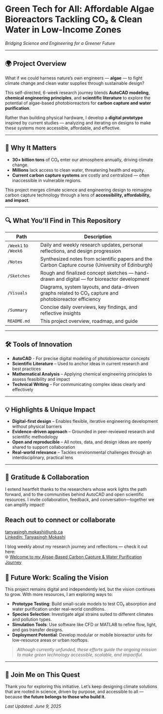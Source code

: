 # Green Tech for All: Affordable Algae Bioreactors Tackling CO₂ & Clean Water in Low-Income Zones
*Bridging Science and Engineering for a Greener Future*

---

## 🌍 Project Overview

What if we could harness nature’s own engineers — **algae** — to fight climate change and clean water supplies through sustainable design?

This self-directed, 6-week research journey blends **AutoCAD modeling**, **chemical engineering principles**, and **scientific literature** to explore the potential of algae-based photobioreactors for **carbon capture and water purification**.

Rather than building physical hardware, I develop a **digital prototype** inspired by current studies — analyzing and iterating on designs to make these systems more accessible, affordable, and effective.

---

## 🚀 Why It Matters

- **30+ billion tons** of CO₂ enter our atmosphere annually, driving climate change.  
- **Millions** lack access to clean water, threatening health and equity.  
- **Current carbon capture systems** are costly and centralized — often inaccessible in vulnerable regions.

This project merges climate science and engineering design to reimagine carbon capture technology through a lens of **accessibility, affordability, and impact**.

---

## 🔍 What You'll Find in This Repository

| Path              | Description                                                                 |
|-------------------|-----------------------------------------------------------------------------|
| `/Week1` to `/Week6` | Daily and weekly research updates, personal reflections, and design progression |
| `/Notes`          | Synthesized notes from scientific papers and the Carbon Capture course (University of Edinburgh) |
| `/Sketches`       | Rough and finalized concept sketches — hand-drawn and digital — for bioreactor development |
| `/Visuals`        | Diagrams, system layouts, and data-driven graphs related to CO₂ capture and photobioreactor efficiency |
| `/Summary`        | Concise daily overviews, key findings, and reflective insights |
| `README.md`       | This project overview, roadmap, and guide |

---

## 🛠 Tools of Innovation

- **AutoCAD** - For precise digital modeling of photobioreactor concepts  
- **Scientific Literature** – Used to anchor ideas in current research and best practices  
- **Mathematical Analysis** – Applying chemical engineering principles to assess feasibility and impact  
- **Technical Writing** – For communicating complex ideas clearly and effectively  

---

## 💡 Highlights & Unique Impact

-  **Digital-first design** – Enables flexible, iterative engineering development without physical barriers  
- **Evidence-driven approach** – Grounded in peer-reviewed research and scientific methodology  
- **Open and reproducible** – All notes, data, and design ideas are openly shared to support collaboration  
-  **Real-world relevance** – Tackles environmental challenges through an interdisciplinary, practical lens  

---

## 🙌 Gratitude & Collaboration

I extend heartfelt thanks to the researchers whose work lights the path forward, and to the communities behind AutoCAD and open scientific resources. I invite collaboration, feedback, and conversation—together we can amplify impact!

## Reach out to connect or collaborate

[tanyasingh.mokashi@unb.ca](mailto:tanyasingh.mokashi@unb.ca)  
[LinkedIn: Tanyasingh Mokashi](https://www.linkedin.com/in/tanyasinghmokashi)

I blog weekly about my research journey and reflections — check it out here:  
🌐 [Welcome to my Algae-Based Carbon Capture & Water Purification Journey](https://carboncaptureblog3.wordpress.com/2025/06/09/welcome-to-my-algae-based-carbon-capture-water-purification-journey/)


## 🔭 Future Work: Scaling the Vision

This project remains digital and independently led, but the vision continues to grow. With more resources, I am exploring ways to:

- **Prototype Testing**: Build small-scale models to test CO₂ absorption and water purification under real-world conditions.    
- **Species Selection**: Investigate algal strains suited to different climates and pollution types.  
- **Simulation Tools**: Use software like CFD or MATLAB to refine flow, light, and gas transfer designs.  
- **Deployment Potential**: Develop modular or mobile bioreactor units for low-resource areas or urban rooftops.

> *Although currently unfunded, these efforts guide the ongoing mission to make green technology accessible, scalable, and impactful.*

---

## 🌱 Join Me on This Quest

Thank you for exploring this initiative. Let’s keep designing climate solutions that are rooted in science, driven by purpose, and accessible to all — because **the future belongs to those who build it.**

_Last Updated: June 9, 2025_











